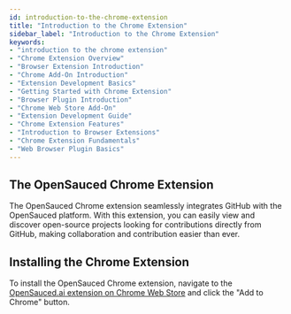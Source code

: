 ```yaml
---
id: introduction-to-the-chrome-extension
title: "Introduction to the Chrome Extension"
sidebar_label: "Introduction to the Chrome Extension"
keywords: 
- "introduction to the chrome extension" 
- "Chrome Extension Overview" 
- "Browser Extension Introduction" 
- "Chrome Add-On Introduction" 
- "Extension Development Basics" 
- "Getting Started with Chrome Extension" 
- "Browser Plugin Introduction" 
- "Chrome Web Store Add-On" 
- "Extension Development Guide" 
- "Chrome Extension Features" 
- "Introduction to Browser Extensions" 
- "Chrome Extension Fundamentals" 
- "Web Browser Plugin Basics" 
---
```


## The OpenSauced Chrome Extension

The OpenSauced Chrome extension seamlessly integrates GitHub with the OpenSauced platform. With this extension, you can easily view and discover open-source projects looking for contributions directly from GitHub, making collaboration and contribution easier than ever.

## Installing the Chrome Extension

To install the OpenSauced Chrome extension, navigate to the [OpenSauced.ai extension on Chrome Web Store](https://chrome.google.com/webstore/detail/opensauced/aebjdjjodmkdnmejakflnfpkadblfmdh) and click the "Add to Chrome" button.
